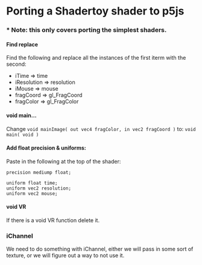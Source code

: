 # Porting a Shadertoy shader to p5js
### * Note: this only covers porting the simplest shaders.

#### Find replace
Find the following and replace all the instances of the first iterm with the second:
 - iTime => time
 - iResolution => resolution
 - iMouse => mouse
 - fragCoord => gl_FragCoord
 - fragColor => gl_FragColor

#### void main...
Change
`void mainImage( out vec4 fragColor, in vec2 fragCoord )`
to:
`void main( void )`

#### Add float precision & uniforms:
Paste in the following at the top of the shader:
```
precision mediump float;

uniform float time;
uniform vec2 resolution;
uniform vec2 mouse;
```

#### void VR
If there is a void VR function delete it.

### iChannel
We need to do something with iChannel, either we will pass in some sort of texture, or we will figure out a way to not use it.
